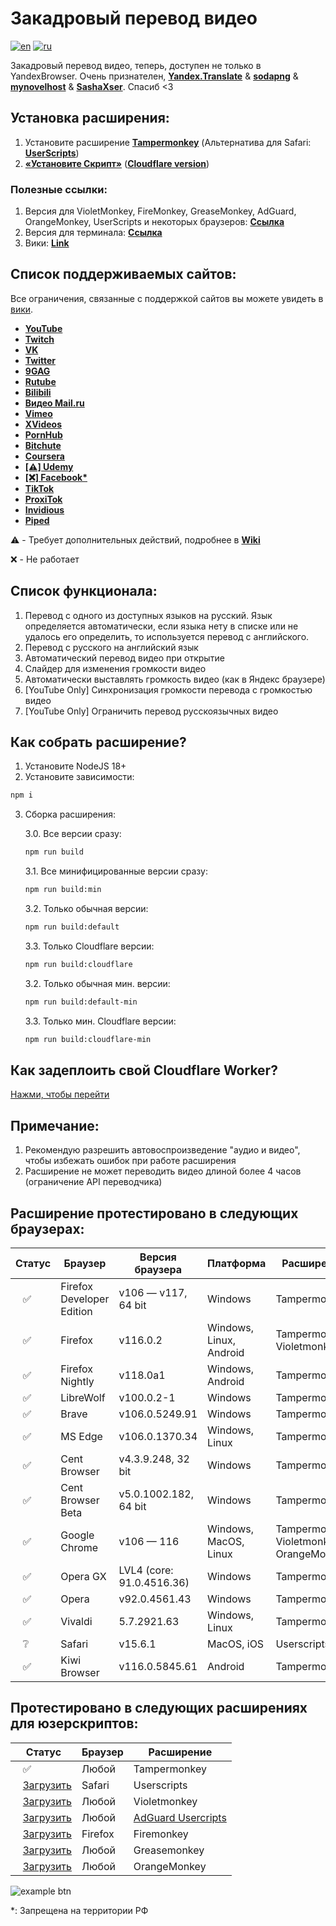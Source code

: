 # Закадровый перевод видео

[![en](https://img.shields.io/badge/lang-English%20%F0%9F%87%AC%F0%9F%87%A7-white)](README-EN.md)
[![ru](https://img.shields.io/badge/%D1%8F%D0%B7%D1%8B%D0%BA-%D0%A0%D1%83%D1%81%D1%81%D0%BA%D0%B8%D0%B9%20%F0%9F%87%B7%F0%9F%87%BA-white)](README.md)

Закадровый перевод видео, теперь, доступен не только в YandexBrowser.
Очень признателен, **[Yandex.Translate](https://translate.yandex.ru/)** & **[sodapng](https://github.com/sodapng)** & **[mynovelhost](https://github.com/mynovelhost)** & **[SashaXser](https://github.com/SashaXser)**. Спасиб <3

## Установка расширения:
1. Установите расширение **[Tampermonkey](https://www.tampermonkey.net/)** (Альтернатива для Safari: **[UserScripts](https://apps.apple.com/app/userscripts/id1463298887 )**)
2. **[«Установите Скрипт»](https://raw.githubusercontent.com/ilyhalight/voice-over-translation/master/dist/vot.user.js)** (**[Cloudflare version](https://raw.githubusercontent.com/ilyhalight/voice-over-translation/master/dist/vot-cloudflare.user.js)**)

### Полезные ссылки:
1. Версия для VioletMonkey, FireMonkey, GreaseMonkey, AdGuard, OrangeMonkey, UserScripts и некоторых браузеров: **[Ссылка](https://raw.githubusercontent.com/ilyhalight/voice-over-translation/master/dist/vot-cloudflare.user.js)**
2. Версия для терминала: **[Ссылка](https://github.com/FOSWLY/vot-cli)**
3. Вики: **[Link](https://github.com/ilyhalight/voice-over-translation/wiki)**

## Список поддерживаемых сайтов:
Все ограничения, связанные с поддержкой сайтов вы можете увидеть в [вики](https://github.com/ilyhalight/voice-over-translation/wiki/%5BRU%5D-Supported-sites).
- **[YouTube](https://www.youtube.com)**
- **[Twitch](https://www.twitch.tv)**
- **[VK](https://vk.com)**
- **[Twitter](https://twitter.com/)**
- **[9GAG](https://9gag.com/gag/)**
- **[Rutube](https://rutube.ru/)**
- **[Bilibili](https://bilibili.com/)**
- **[Видео Mail.ru](https://my.mail.ru/video)**
- **[Vimeo](https://vimeo.com/)**
- **[XVideos](https://xvideos.com/)**
- **[PornHub](https://rt.pornhub.com/)**
- **[Bitchute](https://www.bitchute.com/)**
- **[Coursera](https://www.coursera.org/)**
- **[[⚠️] Udemy](https://www.udemy.com/)**
- **[[❌] Facebook*](https://facebook.com/)**
- **[TikTok](https://tiktok.com/)**
- **[ProxiTok](https://proxitok.pabloferreiro.es/)**
- **[Invidious](https://yewtu.be)**
- **[Piped](https://piped.video)**

⚠️ - Требует дополнительных действий, подробнее в **[Wiki](https://github.com/ilyhalight/voice-over-translation/wiki)**

❌ - Не работает

## Список функционала:
1. Перевод с одного из доступных языков на русский. Язык определяется автоматически, если языка нету в списке или не удалось его определить, то используется перевод с английского.
2. Перевод с русского на английский язык
3. Автоматический перевод видео при открытие
4. Слайдер для изменения громкости видео
5. Автоматически выставлять громкость видео (как в Яндекс браузере)
6. [YouTube Only] Синхронизация громкости перевода с громкостью видео
7. [YouTube Only] Ограничить перевод русскоязычных видео

## Как собрать расширение?
1. Установите NodeJS 18+
2. Установите зависимости:
```bash
npm i
```
3. Сборка расширения:

   3.0. Все версии сразу:
   ```bash
   npm run build
   ```

   3.1. Все минифицированные версии сразу:
   ```bash
   npm run build:min
   ```

   3.2. Только обычная версии:
   ```bash
   npm run build:default
   ```

   3.3. Только Cloudflare версии:
   ```bash
   npm run build:cloudflare
   ```

   3.2. Только обычная мин. версии:
   ```bash
   npm run build:default-min
   ```

   3.3. Только мин. Cloudflare версии:
   ```bash
   npm run build:cloudflare-min
   ```


## Как задеплоить свой Cloudflare Worker?
[Нажми, чтобы перейти](https://github.com/ilyhalight/voice-over-translation/wiki/%5BRU%5D-Deploy-Cloudflare-Worker)

## Примечание:
1. Рекомендую разрешить автовоспроизведение "аудио и видео", чтобы избежать ошибок при работе расширения
2. Расширение не может переводить видео длиной более 4 часов (ограничение API переводчика)

## Расширение протестировано в следующих браузерах:
| Статус | Браузер | Версия браузера | Платформа | Расширение
|---|---|---|---|---
| ⠀✅ | Firefox Developer Edition | v106 — v117, 64 bit | Windows | Tampermonkey
| ⠀✅ | Firefox | v116.0.2 | Windows, Linux, Android | Tampermonkey, Violetmonkey
| ⠀✅ | Firefox Nightly | v118.0a1 | Windows, Android | Tampermonkey
| ⠀✅ | LibreWolf | v100.0.2-1 | Windows | Tampermonkey
| ⠀✅ | Brave | v106.0.5249.91 | Windows | Tampermonkey
| ⠀✅ | MS Edge | v106.0.1370.34 | Windows, Linux | Tampermonkey
| ⠀✅ | Cent Browser | v4.3.9.248, 32 bit | Windows | Tampermonkey
| ⠀✅ | Cent Browser Beta | v5.0.1002.182, 64 bit | Windows | Tampermonkey
| ⠀✅ | Google Chrome | v106 — 116 | Windows, MacOS, Linux | Tampermonkey, Violetmonkey, OrangeMonkey
| ⠀✅ | Opera GX | LVL4 (core: 91.0.4516.36) | Windows | Tampermonkey
| ⠀✅ | Opera | v92.0.4561.43 | Windows | Tampermonkey
| ⠀✅ | Vivaldi | 5.7.2921.63 | Windows, Linux | Tampermonkey
| ⠀❔ | Safari | v15.6.1 | MacOS, iOS | Userscripts
| ⠀✅ | Kiwi Browser | v116.0.5845.61 | Android | Tampermonkey

## Протестировано в следующих расширениях для юзерскриптов:
| Статус | Браузер | Расширение
|---|---|---
| ⠀✅ | Любой | Tampermonkey
| ⠀[Загрузить](https://raw.githubusercontent.com/ilyhalight/voice-over-translation/master/dist/vot-cloudflare.user.js) | Safari | Userscripts
| ⠀[Загрузить](https://raw.githubusercontent.com/ilyhalight/voice-over-translation/master/dist/vot-cloudflare.user.js) | Любой | Violetmonkey
| ⠀[Загрузить](https://raw.githubusercontent.com/ilyhalight/voice-over-translation/master/dist/vot-cloudflare.user.js) | Любой | [AdGuard Usercripts](https://kb.adguard.com/en/general/userscripts#supported-apps)
| ⠀[Загрузить](https://raw.githubusercontent.com/ilyhalight/voice-over-translation/master/dist/vot-cloudflare.user.js) | Firefox | Firemonkey
| ⠀[Загрузить](https://raw.githubusercontent.com/ilyhalight/voice-over-translation/master/dist/vot-cloudflare.user.js) | Любой | Greasemonkey
| ⠀[Загрузить](https://raw.githubusercontent.com/ilyhalight/voice-over-translation/master/dist/vot-cloudflare.user.js) | Любой | OrangeMonkey

![example btn](https://github.com/ilyhalight/voice-over-translation/blob/master/img/example.jpg "btn")

*: Запрещена на территории РФ
